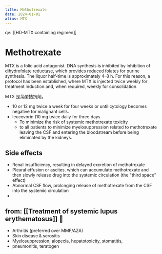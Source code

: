 ```yaml
---
title: Methotrexate
date: 2024-01-01
alias: MTX
---
```


qv: [[HD-MTX containing regimen]]

# Methotrexate

MTX is a folic acid antagonist. DNA synthesis is inhibited by inhibition of dihydrofolate reductase, which provides reduced folates for purine synthesis. The liquor half-time is approximately 4–8 h. For this reason, a protocol has been established, where MTX is injected twice weekly for treatment induction and, when required, weekly for consolidation.

MTX 是葉酸拮抗劑。

- 10 or 12 mg twice a week for four weeks or until cytology becomes negative for malignant cells.
- leucovorin (10 mg twice daily for three days
  - To minimize the risk of systemic methotrexate toxicity
  - to all patients to minimize myelosuppression related to methotrexate leaving the CSF and entering the bloodstream before being eliminated by the kidneys.

## Side effects

- Renal insufficiency, resulting in delayed excretion of methotrexate
- Pleural effusion or ascites, which can accumulate methotrexate and then slowly release drug into the systemic circulation (the "third space" effect)
- Abnormal CSF flow, prolonging release of methotrexate from the CSF into the systemic circulation
-

## from: [[Treatment of systemic lupus erythematosus]] 󰒖

- Arthritis (preferred over MMF/AZA)
- Skin disease & serositis
- Myelosuppression, alopecia, hepatotoxicity, stomatitis,
- pneumonitis, teratogen
